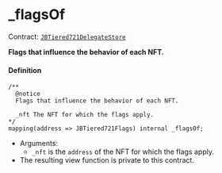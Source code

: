 # _flagsOf

Contract: [`JBTiered721DelegateStore`](/dev/api/contracts/or-delegates/jbtiered721delegatestore)

**Flags that influence the behavior of each NFT.**

#### Definition

```
/**
  @notice
  Flags that influence the behavior of each NFT.

  _nft The NFT for which the flags apply.
*/
mapping(address => JBTiered721Flags) internal _flagsOf;
```

- Arguments:
  - `_nft` is the `address` of the NFT for which the flags apply.
- The resulting view function is private to this contract.
